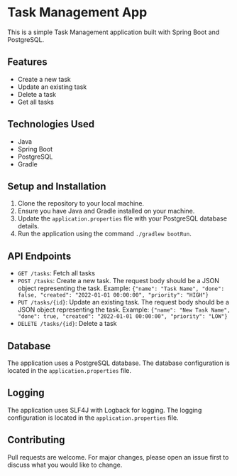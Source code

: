 # Task Management App

This is a simple Task Management application built with Spring Boot and PostgreSQL.

## Features

- Create a new task
- Update an existing task
- Delete a task
- Get all tasks

## Technologies Used

- Java
- Spring Boot
- PostgreSQL
- Gradle

## Setup and Installation

1. Clone the repository to your local machine.
2. Ensure you have Java and Gradle installed on your machine.
3. Update the `application.properties` file with your PostgreSQL database details.
4. Run the application using the command `./gradlew bootRun`.

## API Endpoints

- `GET /tasks`: Fetch all tasks
- `POST /tasks`: Create a new task. The request body should be a JSON object representing the task. Example: `{"name": "Task Name", "done": false, "created": "2022-01-01 00:00:00", "priority": "HIGH"}`
- `PUT /tasks/{id}`: Update an existing task. The request body should be a JSON object representing the task. Example: `{"name": "New Task Name", "done": true, "created": "2022-01-01 00:00:00", "priority": "LOW"}`
- `DELETE /tasks/{id}`: Delete a task

## Database

The application uses a PostgreSQL database. The database configuration is located in the `application.properties` file.

## Logging

The application uses SLF4J with Logback for logging. The logging configuration is located in the `application.properties` file.

## Contributing

Pull requests are welcome. For major changes, please open an issue first to discuss what you would like to change.